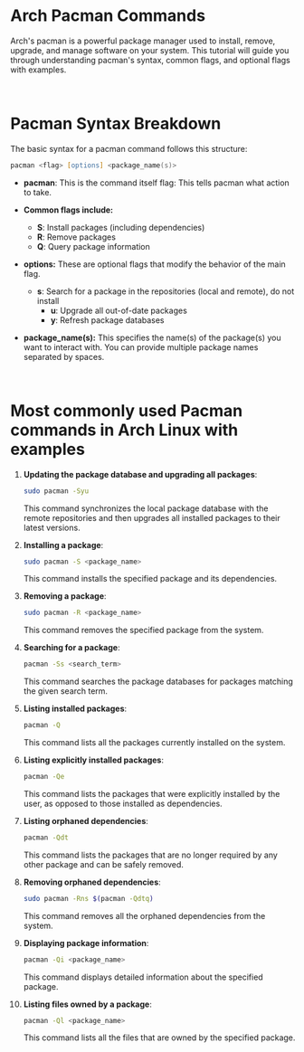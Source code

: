 # **Arch Pacman Commands**

Arch's pacman is a powerful package manager used to install, remove, upgrade, and manage software on your system. 
This tutorial will guide you through understanding pacman's syntax, common flags, and optional flags with examples.

<br>

# **Pacman Syntax Breakdown**

The basic syntax for a pacman command follows this structure:
```zsh
pacman <flag> [options] <package_name(s)>
```

- **pacman**: This is the command itself flag: This tells pacman what action to take.

- **Common flags include:**
    - **S**: Install packages (including dependencies)
    - **R**: Remove packages
    - **Q**: Query package information
- **options:** These are optional flags that modify the behavior of the main flag.
    - **s**: Search for a package in the repositories (local and remote), do not install
      - **u**: Upgrade all out-of-date packages
      - **y**: Refresh package databases
- **package_name(s):** This specifies the name(s) of the package(s) you want to interact with. You can provide multiple package names separated by spaces.

<br>

# **Most commonly used Pacman commands in Arch Linux with examples**

1. **Updating the package database and upgrading all packages**:
   ```zsh
   sudo pacman -Syu
   ```
   This command synchronizes the local package database with the remote repositories and then upgrades all installed packages to their latest versions. 

2. **Installing a package**:
   ```zsh
   sudo pacman -S <package_name>
   ```
   This command installs the specified package and its dependencies.

3. **Removing a package**:
   ```zsh
   sudo pacman -R <package_name>
   ```
   This command removes the specified package from the system.

4. **Searching for a package**:
   ```zsh
   pacman -Ss <search_term>
   ```
   This command searches the package databases for packages matching the given search term.

5. **Listing installed packages**:
   ```zsh
   pacman -Q
   ```
   This command lists all the packages currently installed on the system.

6. **Listing explicitly installed packages**:
   ```zsh
   pacman -Qe
   ```
   This command lists the packages that were explicitly installed by the user, as opposed to those installed as dependencies.

7. **Listing orphaned dependencies**:
   ```zsh
   pacman -Qdt
   ```
   This command lists the packages that are no longer required by any other package and can be safely removed.

8. **Removing orphaned dependencies**:
   ```zsh
   sudo pacman -Rns $(pacman -Qdtq)
   ```
   This command removes all the orphaned dependencies from the system.

9. **Displaying package information**:
   ```zsh
   pacman -Qi <package_name>
   ```
   This command displays detailed information about the specified package.

10. **Listing files owned by a package**:
    ```zsh
    pacman -Ql <package_name>
    ```
    This command lists all the files that are owned by the specified package.


